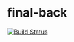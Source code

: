 # final-back
[![Build Status](https://travis-ci.com/mironovNN/final-back.svg?branch=master)](https://travis-ci.com/mironovNN/final-back)
